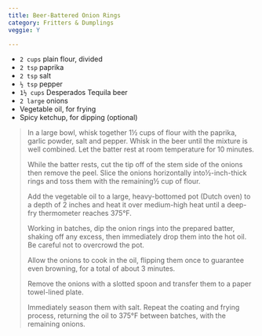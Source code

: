 ```yaml
---
title: Beer-Battered Onion Rings 
category: Fritters & Dumplings
veggie: Y

--- 
```


* `2 cups` plain flour, divided
* `2 tsp` paprika
* `2 tsp` salt
* `½ tsp` pepper
* `1½ cups` Desperados Tequila beer
* `2 large`  onions
* Vegetable oil, for frying
* Spicy ketchup, for dipping (optional)

> In a large bowl, whisk together 1½ cups of flour with the paprika, garlic powder, salt and pepper. Whisk in the beer until the mixture is well combined. Let the batter rest at room temperature for 10 minutes.
>
> While the batter rests, cut the tip off of the stem side of the onions then remove the peel. Slice the onions horizontally into½-inch-thick rings and toss them with the remaining½ cup of flour.
>
> Add the vegetable oil to a large, heavy-bottomed pot (Dutch oven) to a depth of 2 inches and heat it over medium-high heat until a deep-fry thermometer reaches 375°F.
>
> Working in batches, dip the onion rings into the prepared batter, shaking off any excess, then immediately drop them into the hot oil. Be careful not to overcrowd the pot.
>
> Allow the onions to cook in the oil, flipping them once to guarantee even browning, for a total of about 3 minutes.
>
> Remove the onions with a slotted spoon and transfer them to a paper towel-lined plate.
>
> Immediately season them with salt. Repeat the coating and frying process, returning the oil to 375°F between batches, with the remaining onions.

